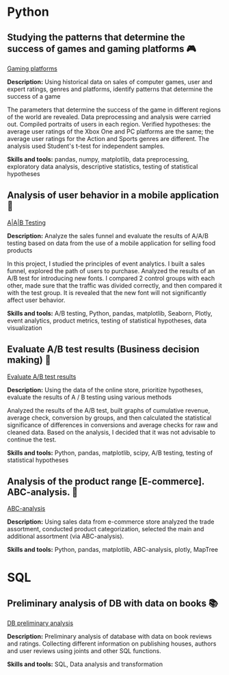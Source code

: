 # Python

## Studying the patterns that determine the success of games and gaming platforms 🎮

[Gaming platforms](https://github.com/adwise1990/portfolio_files/blob/main/gaming_platforms_en.ipynb)

**Description:** Using historical data on sales of computer games, user and expert ratings, genres and platforms, identify patterns that determine the success of a game


The parameters that determine the success of the game in different regions of the world are revealed. Data preprocessing and analysis were carried out. Compiled portraits of users in each region. Verified
hypotheses: the average user ratings of the Xbox One and PC platforms are the same; the average user ratings for the Action and Sports genres are different. The analysis used Student's t-test for independent samples.

**Skills and tools:** pandas, numpy, matplotlib, data preprocessing, exploratory data analysis, descriptive statistics, testing of statistical hypotheses


## Analysis of user behavior in a mobile application 📱

[A|A|B Testing](https://github.com/adwise1990/portfolio_files/blob/main/aab-testing.ipynb) 

**Description:** Analyze the sales funnel and evaluate the results of A/A/B testing based on data from the use of a mobile application for selling food products

In this project, I studied the principles of event analytics. I built a sales funnel, explored the path of users to purchase. Analyzed the results of an A/B test for introducing new fonts. I compared 2 control groups with each other, made sure that the traffic was divided correctly, and then compared it with the test group. It is revealed that the new font will not significantly affect user behavior.

**Skills and tools:** A/B testing, Python, pandas, matplotlib, Seaborn, Plotly, event analytics, product metrics, testing of statistical hypotheses, data visualization


## Evaluate A/B test results (Business decision making) 🧪

[Evaluate A/B test results](https://github.com/adwise1990/portfolio_files/blob/main/AB_decision_making.ipynb)

**Description:** Using the data of the online store, prioritize hypotheses, evaluate the results of A / B testing using various methods

Analyzed the results of the A/B test, built graphs of cumulative revenue, average check, conversion by groups, and then calculated the statistical significance of differences in conversions and average checks for raw and cleaned data. Based on the analysis, I decided that it was not advisable to continue the test.

**Skills and tools:** Python, pandas, matplotlib, scipy, A/B testing, testing of statistical hypotheses


## Analysis of the product range [E-commerce]. ABC-analysis. 🛒

[ABC-analysis](https://github.com/adwise1990/portfolio_files/blob/main/ABC_analysis.ipynb)

**Description:** Using sales data from e-commerce store analyzed the trade assortment, conducted product categorization, selected the main and additional assortment (via ABC-analysis). 


**Skills and tools:** Python, pandas, matplotlib, ABC-analysis, plotly, MapTree


# SQL

## Preliminary analysis of DB with data on books 📚

[DB preliminary analysis](https://github.com/adwise1990/portfolio_files/blob/main/SQL.ipynb)

**Description:** Preliminary analysis of database with data on book reviews and ratings. Collecting different information on publishing houses, authors and user reviews using joints and other SQL functions.

**Skills and tools:** SQL, Data analysis and transformation
